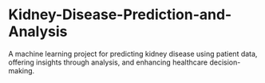 # Kidney-Disease-Prediction-and-Analysis
A machine learning project for predicting kidney disease using patient data, offering insights through analysis, and enhancing healthcare decision-making.
